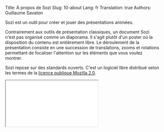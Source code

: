 Title: À propos de Sozi
Slug: 10-about
Lang: fr
Translation: true
Authors: Guillaume Savaton

Sozi est un outil pour créer et jouer des présentations animées.

Contrairement aux outils de présentation classiques, un document Sozi n'est pas organisé comme un diaporama.
Il s'agit plutôt d'un poster où la disposition du contenu est entièrement libre.
Le déroulement de la présentation consiste en une succession de translations, zooms et rotations
permettant de focaliser l'attention sur les éléments que vous voulez montrer.

Sozi repose sur des standards ouverts.
C'est un logiciel libre distribué selon les termes de la [licence publique Mozilla 2.0](http://www.mozilla.org/MPL/2.0/).

<iframe class="sozi" src="|filename|/presentations/ceci-nest-pas-un-diaporama.sozi.html">
</iframe>
